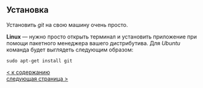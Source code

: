 ## Установка  

Установить *git* на свою машину очень просто.  

**Linux** — нужно просто открыть терминал и установить приложение при помощи пакетного менеджера вашего дистрибутива. Для *Ubuntu* команда будет выглядеть следующим образом:   

`sudo apt-get install git`

[< к содержанию](readme.md)  
[следующая страница >](3.1.basic_commands.md)